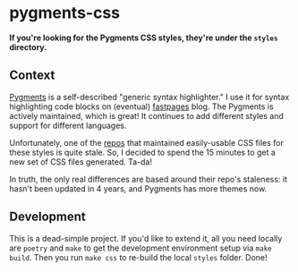 # pygments-css

**If you're looking for the Pygments CSS styles, they're under the `styles` directory.**

## Context

[Pygments](https://pygments.org/) is a self-described "generic syntax highlighter."
I use it for syntax highlighting code blocks on (eventual) [fastpages](https://github.com/fastai/fastpages) blog.
The Pygments is actively maintained, which is great!
It continues to add different styles and support for different languages.

Unfortunately, one of the [repos](https://github.com/richleland/pygments-css) that maintained easily-usable CSS files for these styles is quite stale.
So, I decided to spend the 15 minutes to get a new set of CSS files generated.
Ta-da!

In truth, the only real differences are based around their repo's staleness: it hasn't been updated in 4 years, and Pygments has more themes now. 

## Development

This is a dead-simple project. 
If you'd like to extend it, all you need locally are `poetry` and `make` to get the development environment setup via `make build`. 
Then you run `make css` to re-build the local `styles` folder. 
Done!